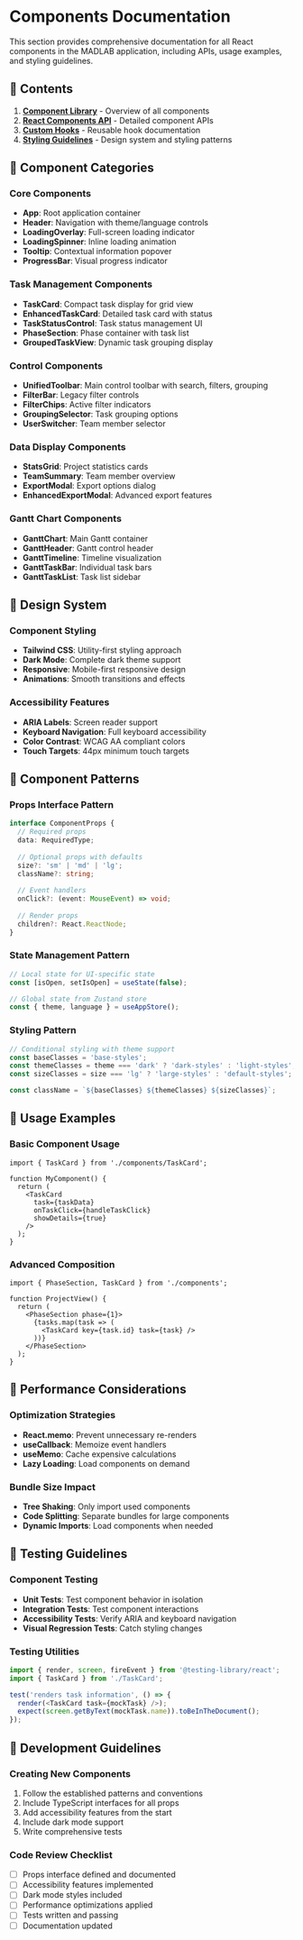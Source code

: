 # Components Documentation

This section provides comprehensive documentation for all React components in the MADLAB application, including APIs, usage examples, and styling guidelines.

## 📑 Contents

1. **[Component Library](./component-library.md)** - Overview of all components
2. **[React Components API](./react-components.md)** - Detailed component APIs
3. **[Custom Hooks](./hooks.md)** - Reusable hook documentation
4. **[Styling Guidelines](./styling.md)** - Design system and styling patterns

## 🧩 Component Categories

### Core Components
- **App**: Root application container
- **Header**: Navigation with theme/language controls
- **LoadingOverlay**: Full-screen loading indicator
- **LoadingSpinner**: Inline loading animation
- **Tooltip**: Contextual information popover
- **ProgressBar**: Visual progress indicator

### Task Management Components
- **TaskCard**: Compact task display for grid view
- **EnhancedTaskCard**: Detailed task card with status
- **TaskStatusControl**: Task status management UI
- **PhaseSection**: Phase container with task list
- **GroupedTaskView**: Dynamic task grouping display

### Control Components
- **UnifiedToolbar**: Main control toolbar with search, filters, grouping
- **FilterBar**: Legacy filter controls
- **FilterChips**: Active filter indicators
- **GroupingSelector**: Task grouping options
- **UserSwitcher**: Team member selector

### Data Display Components  
- **StatsGrid**: Project statistics cards
- **TeamSummary**: Team member overview
- **ExportModal**: Export options dialog
- **EnhancedExportModal**: Advanced export features

### Gantt Chart Components
- **GanttChart**: Main Gantt container
- **GanttHeader**: Gantt control header
- **GanttTimeline**: Timeline visualization
- **GanttTaskBar**: Individual task bars
- **GanttTaskList**: Task list sidebar

## 🎨 Design System

### Component Styling
- **Tailwind CSS**: Utility-first styling approach
- **Dark Mode**: Complete dark theme support
- **Responsive**: Mobile-first responsive design
- **Animations**: Smooth transitions and effects

### Accessibility Features
- **ARIA Labels**: Screen reader support
- **Keyboard Navigation**: Full keyboard accessibility
- **Color Contrast**: WCAG AA compliant colors
- **Touch Targets**: 44px minimum touch targets

## 🔧 Component Patterns

### Props Interface Pattern
```typescript
interface ComponentProps {
  // Required props
  data: RequiredType;
  
  // Optional props with defaults
  size?: 'sm' | 'md' | 'lg';
  className?: string;
  
  // Event handlers
  onClick?: (event: MouseEvent) => void;
  
  // Render props
  children?: React.ReactNode;
}
```

### State Management Pattern
```typescript
// Local state for UI-specific state
const [isOpen, setIsOpen] = useState(false);

// Global state from Zustand store
const { theme, language } = useAppStore();
```

### Styling Pattern
```typescript
// Conditional styling with theme support
const baseClasses = 'base-styles';
const themeClasses = theme === 'dark' ? 'dark-styles' : 'light-styles';
const sizeClasses = size === 'lg' ? 'large-styles' : 'default-styles';

const className = `${baseClasses} ${themeClasses} ${sizeClasses}`;
```

## 📖 Usage Examples

### Basic Component Usage
```tsx
import { TaskCard } from './components/TaskCard';

function MyComponent() {
  return (
    <TaskCard
      task={taskData}
      onTaskClick={handleTaskClick}
      showDetails={true}
    />
  );
}
```

### Advanced Composition
```tsx
import { PhaseSection, TaskCard } from './components';

function ProjectView() {
  return (
    <PhaseSection phase={1}>
      {tasks.map(task => (
        <TaskCard key={task.id} task={task} />
      ))}
    </PhaseSection>
  );
}
```

## 🚀 Performance Considerations

### Optimization Strategies
- **React.memo**: Prevent unnecessary re-renders
- **useCallback**: Memoize event handlers
- **useMemo**: Cache expensive calculations
- **Lazy Loading**: Load components on demand

### Bundle Size Impact
- **Tree Shaking**: Only import used components
- **Code Splitting**: Separate bundles for large components
- **Dynamic Imports**: Load components when needed

## 🧪 Testing Guidelines

### Component Testing
- **Unit Tests**: Test component behavior in isolation
- **Integration Tests**: Test component interactions
- **Accessibility Tests**: Verify ARIA and keyboard navigation
- **Visual Regression Tests**: Catch styling changes

### Testing Utilities
```typescript
import { render, screen, fireEvent } from '@testing-library/react';
import { TaskCard } from './TaskCard';

test('renders task information', () => {
  render(<TaskCard task={mockTask} />);
  expect(screen.getByText(mockTask.name)).toBeInTheDocument();
});
```

## 🎯 Development Guidelines

### Creating New Components
1. Follow the established patterns and conventions
2. Include TypeScript interfaces for all props
3. Add accessibility features from the start
4. Include dark mode support
5. Write comprehensive tests

### Code Review Checklist
- [ ] Props interface defined and documented
- [ ] Accessibility features implemented
- [ ] Dark mode styles included
- [ ] Performance optimizations applied
- [ ] Tests written and passing
- [ ] Documentation updated